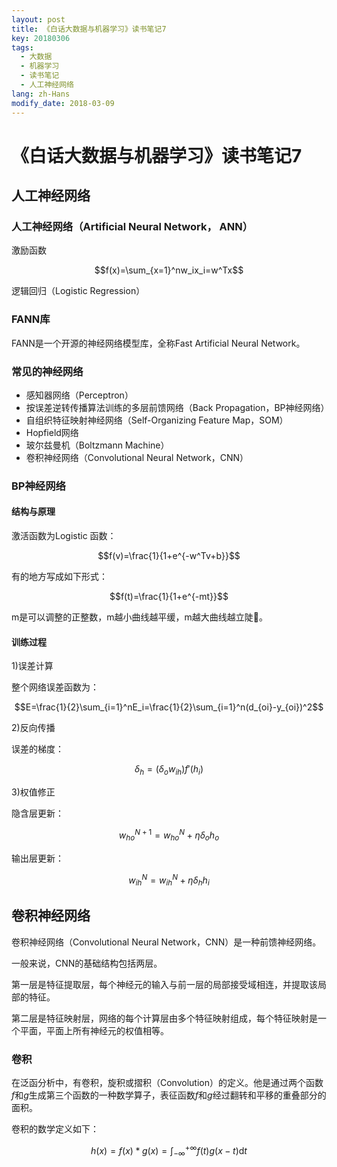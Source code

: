 ```yaml
---
layout: post
title: 《白话大数据与机器学习》读书笔记7
key: 20180306
tags:
  - 大数据
  - 机器学习
  - 读书笔记
  - 人工神经网络
lang: zh-Hans
modify_date: 2018-03-09
---
```


# 《白话大数据与机器学习》读书笔记7

## 人工神经网络

### 人工神经网络（Artificial Neural Network， ANN）

激励函数

$$f(x)=\sum_{x=1}^nw_ix_i=w^Tx$$

逻辑回归（Logistic Regression）

### FANN库

FANN是一个开源的神经网络模型库，全称Fast Artificial Neural Network。

### 常见的神经网络

* 感知器网络（Perceptron）
* 按误差逆转传播算法训练的多层前馈网络（Back Propagation，BP神经网络）
* 自组织特征映射神经网络（Self-Organizing Feature Map，SOM）
* Hopfield网络
* 玻尔兹曼机（Boltzmann Machine）
* 卷积神经网络（Convolutional Neural Network，CNN）

### BP神经网络

#### 结构与原理

激活函数为Logistic 函数：

$$f(v)=\frac{1}{1+e^{-w^Tv+b}}$$

有的地方写成如下形式：

$$f(t)=\frac{1}{1+e^{-mt}}$$

m是可以调整的正整数，m越小曲线越平缓，m越大曲线越立陡。

#### 训练过程

1)误差计算

整个网络误差函数为：

$$E=\frac{1}{2}\sum_{i=1}^nE_i=\frac{1}{2}\sum_{i=1}^n(d_{oi}-y_{oi})^2$$

2)反向传播

误差的梯度：

$$\delta_h=(\delta_ow_{ih})f\prime(h_i)$$

3)权值修正

隐含层更新：

$$w_{ho}^{N+1}=w_{ho}^{N}+\eta\delta_oh_o$$

输出层更新：

$$w_{ih}^{N}=w_{ih}^{N}+\eta\delta_hh_i$$

## 卷积神经网络

卷积神经网络（Convolutional Neural Network，CNN）是一种前馈神经网络。

一般来说，CNN的基础结构包括两层。

第一层是特征提取层，每个神经元的输入与前一层的局部接受域相连，并提取该局部的特征。

第二层是特征映射层，网络的每个计算层由多个特征映射组成，每个特征映射是一个平面，平面上所有神经元的权值相等。

### 卷积

在泛函分析中，有卷积，旋积或摺积（Convolution）的定义。他是通过两个函数$f$和$g$生成第三个函数的一种数学算子，表征函数$f$和$g$经过翻转和平移的重叠部分的面积。

卷积的数学定义如下：

$$h(x)=f(x)*g(x)=\int_{-\infty}^{+\infty}f(t)g(x-t)\text{d}t$$

